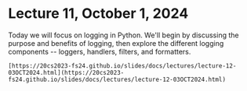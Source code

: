 # Lecture 11, October 1, 2024

Today we will focus on logging in Python. We'll begin by discussing the purpose and benefits of logging, then explore the different logging components -- loggers, handlers, filters, and formatters.

```{admonition} Lecture Slides
[https://20cs2023-fs24.github.io/slides/docs/lectures/lecture-12-03OCT2024.html](https://20cs2023-fs24.github.io/slides/docs/lectures/lecture-12-03OCT2024.html)
```

